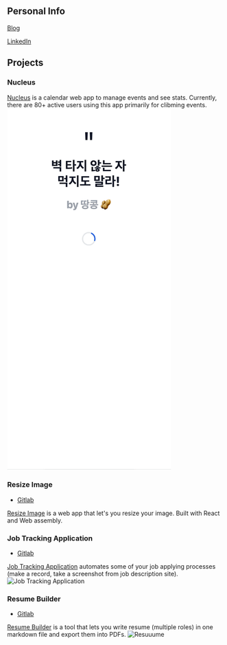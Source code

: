 ## Personal Info

[Blog](https://munjo5746.github.io/)

[LinkedIn](https://linkedin.com/in/munjo5746/)

## Projects

### Nucleus

[Nucleus](https://nucleus-git-develop-edward-chungs-projects.vercel.app/) is a calendar web app to manage events and see stats. Currently, there are 80+ active users using this app primarily for clibming events.
![Nucleus](assets/nucleus.gif)

### Resize Image

- [Gitlab](https://gitlab.com/munjo5746/resimg)

[Resize Image](https://resimg.netlify.app/) is a web app that let's you resize your image. Built with React and Web assembly.

### Job Tracking Application

- [Gitlab](https://gitlab.com/munjo5746/jobtracker)

[Job Tracking Application](https://job-tracking.netlify.app) automates some of your job applying processes (make a record, take a screenshot from job description site).
![Job Tracking Application](assets/jta.gif)

### Resume Builder

- [Gitlab](https://gitlab.com/munjo5746/ressume-builder)

[Resume Builder](https://resuuume.netlify.app) is a tool that lets you write resume (multiple roles) in one markdown file and export them into PDFs.
![Resuuume](assets/resume_builder.gif)
